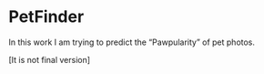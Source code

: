 # PetFinder

In this work I am trying to predict the “Pawpularity” of pet photos.

[It is not final version]
